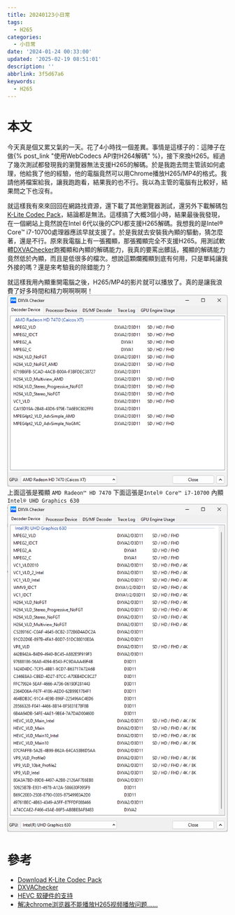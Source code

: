 ```yaml
---
title: 20240123小日常
tags:
  - H265
categories:
  - 小日常
date: '2024-01-24 00:33:00'
updated: '2025-02-19 08:51:01'
description: ''
abbrlink: 3f5d67a6
keywords:
  - H265
---
```

# 本文
今天真是個又累又氣的一天。花了4小時找一個差異。事情是這樣子的：這陣子在做{% post_link  "使用WebCodecs API對H264解碼" %}，接下來換H265。經過了幾次測試都發現我的瀏覽器無法支援H265的解碼。於是我跑去問主管該如何處理，他給我了他的經驗，他的電腦竟然可以用Chrome播放H265/MP4的格式。我請他將檔案給我，讓我跑跑看，結果我的也不行。我以為主管的電腦有比較好，結果問之下也沒有。
 <!-- more -->
 
就這樣我有來來回回在網路找資源，還下載了其他瀏覽器測試，還另外下載解碼包[K-Lite Codec Pack](https://www.codecguide.com/download_kl.htm)，結論都是無法。這樣搞了大概3個小時，結果最後我發現，在一個網站上竟然說在Intel 6代以後的CPU都支援H265解碼。我想我的是Intel® Core™ i7-10700處理器應該早就支援了。於是我就去安裝我內顯的驅動，猜怎麼著，還是不行。原來我電腦上有一張獨顯，那張獨顯完全不支援H265。用測試軟體[DXVAChecker](https://bluesky-soft.com/en/DXVAChecker.html)跑獨顯和內顯的解碼能力，我真的要罵出髒話，獨顯的解碼能力竟然低於內顯，而且是低很多的檔次。想說這顆爛獨顯到底有何用，只是單純讓我外接的嗎？還是來考驗我的除錯能力？

就這樣我用內顯重開電腦之後，H265/MP4的影片就可以播放了。真的是讓我浪費了好多時間和精力啊啊啊啊！
![](/images/20240124094118.png)
上面這張是獨顯 `AMD Radeon™ HD 7470`
下面這張是`Intel® Core™ i7-10700` 內顯 `Intel® UHD Graphics 630`
![](/images/20240124094050.png)

# 參考
- [Download K-Lite Codec Pack](https://www.codecguide.com/download_kl.htm)
- [DXVAChecker](https://bluesky-soft.com/en/DXVAChecker.html)
- [HEVC 软硬件的支持](https://www.cnblogs.com/lidabo/p/16742377.html)
- [解决chrome浏览器不能播放H265视频播放问题......](https://blog.csdn.net/Dontla/article/details/132752490)
